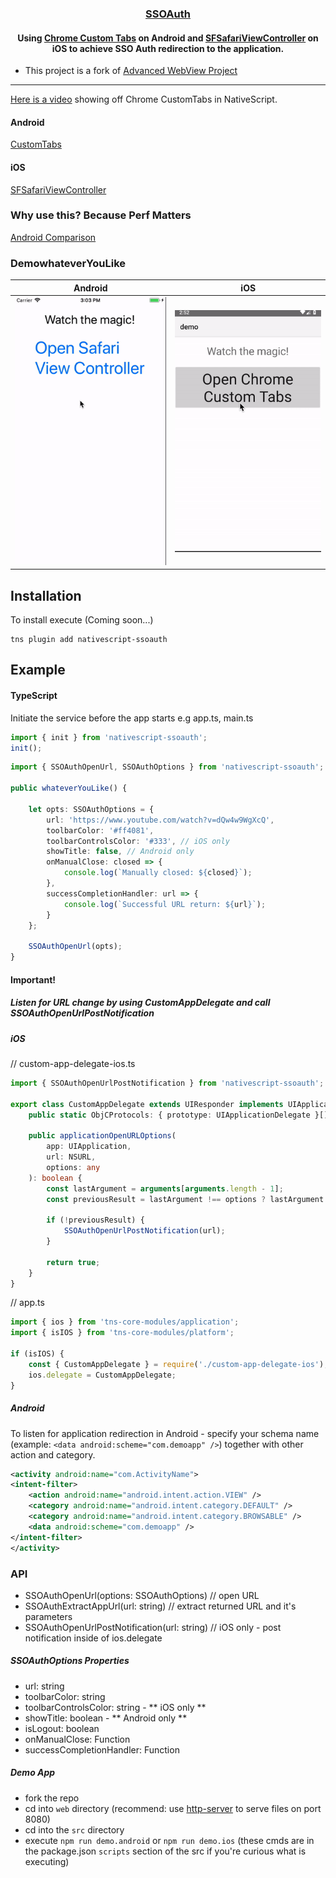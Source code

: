 <a align="center" href="https://www.npmjs.com/package/nativescript-advanced-webview">
    <h3 align="center">SSOAuth</h3>
</a>
<h4 align="center">
Using <a href="https://developer.chrome.com/multidevice/android/customtabs#whatarethey">Chrome Custom Tabs</a> on Android and <a href="https://developer.apple.com/reference/safariservices/sfsafariviewcontroller?language=objc">SFSafariViewController</a> on iOS to achieve SSO Auth redirection to the application.
</h4>

* This project is a fork of [Advanced WebView Project](https://www.npmjs.com/package/nativescript-advanced-webview)

----------

[Here is a video](https://youtu.be/LVseK_CZp5g) showing off Chrome CustomTabs in NativeScript.

#### Android

[CustomTabs](https://developer.android.com/reference/android/support/customtabs/package-summary.html)

#### iOS

[SFSafariViewController](https://developer.apple.com/reference/safariservices/sfsafariviewcontroller?language=objc)

### Why use this? Because Perf Matters

[Android Comparison](https://developer.chrome.com/multidevice/images/customtab/performance.gif)

### DemowhateverYouLike

| Android                                   | iOS                                             |
| ----------------------------------------- | ----------------------------------------------- |
| ![Android Sample](screens/chromeTabs.gif) | ![iOS Sample](screens/safariViewController.gif) |

## Installation

To install execute (Coming soon...)

```
tns plugin add nativescript-ssoauth
```

## Example

#### TypeScript

Initiate the service before the app starts e.g app.ts, main.ts

```typescript
import { init } from 'nativescript-ssoauth';
init();
```

```typescript
import { SSOAuthOpenUrl, SSOAuthOptions } from 'nativescript-ssoauth';

public whateverYouLike() {

    let opts: SSOAuthOptions = {
        url: 'https://www.youtube.com/watch?v=dQw4w9WgXcQ',
        toolbarColor: '#ff4081',
        toolbarControlsColor: '#333', // iOS only
        showTitle: false, // Android only
        onManualClose: closed => {
            console.log(`Manually closed: ${closed}`);
        },
        successCompletionHandler: url => {
            console.log(`Successful URL return: ${url}`);
        }
    };

    SSOAuthOpenUrl(opts);
}
```

#### Important! 
##### Listen for URL change by using CustomAppDelegate and call SSOAuthOpenUrlPostNotification

##### iOS

// custom-app-delegate-ios.ts
```typescript
import { SSOAuthOpenUrlPostNotification } from 'nativescript-ssoauth';

export class CustomAppDelegate extends UIResponder implements UIApplicationDelegate {
	public static ObjCProtocols: { prototype: UIApplicationDelegate }[] = [UIApplicationDelegate]; // tslint:disable-line:variable-name

	public applicationOpenURLOptions(
		app: UIApplication,
		url: NSURL,
		options: any
	): boolean {
		const lastArgument = arguments[arguments.length - 1];
		const previousResult = lastArgument !== options ? lastArgument : undefined;

		if (!previousResult) {
			SSOAuthOpenUrlPostNotification(url);
		}

		return true;
	}
}
```

// app.ts
```typescript
import { ios } from 'tns-core-modules/application';
import { isIOS } from 'tns-core-modules/platform';

if (isIOS) {
	const { CustomAppDelegate } = require('./custom-app-delegate-ios'); // tslint:disable-line
	ios.delegate = CustomAppDelegate;
}
```

##### Android
To listen for application redirection in Android - specify your schema name (example: `<data android:scheme="com.demoapp" />`)
together with other action and category.
```xml
<activity android:name="com.ActivityName">
<intent-filter>
    <action android:name="android.intent.action.VIEW" />
    <category android:name="android.intent.category.DEFAULT" />
    <category android:name="android.intent.category.BROWSABLE" />
    <data android:scheme="com.demoapp" />
</intent-filter>
</activity>
```

### API

- SSOAuthOpenUrl(options: SSOAuthOptions) // open URL
- SSOAuthExtractAppUrl(url: string) // extract returned URL and it's parameters
- SSOAuthOpenUrlPostNotification(url: string) // iOS only - post notification inside of ios.delegate

##### SSOAuthOptions Properties

- url: string
- toolbarColor: string
- toolbarControlsColor: string - ** iOS only **
- showTitle: boolean - ** Android only **
- isLogout: boolean
- onManualClose: Function
- successCompletionHandler: Function

##### Demo App

- fork the repo
- cd into `web` directory (recommend: use [http-server](https://www.npmjs.com/package/http-server) to serve files on port 8080)
- cd into the `src` directory
- execute `npm run demo.android` or `npm run demo.ios` (these cmds are in the package.json `scripts` section of the src if you're curious what is executing)
